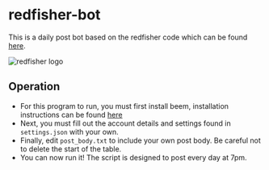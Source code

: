 # redfisher-bot
This is a daily post bot based on the redfisher code which can be found [here](https://github.com/sisygoboom/redfisher).

![redfisher logo](https://i.imgur.com/iCNsm4Y.png)

## Operation

- For this program to run, you must first install beem, installation instructions can be found [here](https://github.com/holgern/beem)
- Next, you must fill out the account details and settings found in `settings.json` with your own.
- Finally, edit `post_body.txt` to include your own post body. Be careful not to delete the start of the table.
- You can now run it! The script is designed to post every day at 7pm.
